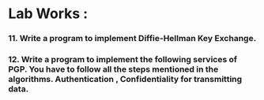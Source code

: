 # Lab Works : 
### 11. Write a program to implement Diffie-Hellman Key Exchange.
### 12. Write a program to implement the following services of PGP. You have to follow all the steps mentioned in the algorithms. Authentication  , Confidentiality for transmitting data.